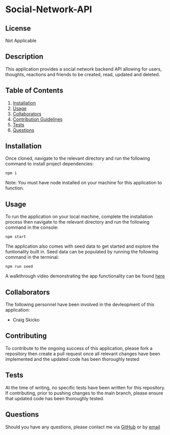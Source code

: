 # Social-Network-API

## License
Not Applicable

## Description
This application provides a social network backend API allowing for users, thoughts, reactions and friends to be created, read, updated and deleted.

## Table of Contents
1. [Installation](#installation)
2. [Usage](#usage)
3. [Collaborators](#collaborators)
4. [Contribution Guidelines](#contribution-guidelines)
5. [Tests](#tests)
6. [Questions](#questions)

## Installation
Once cloned, navigate to the relevant directory and run the following command to install project dependencies:
```
npm i
```
Note: You must have node installed on your machine for this application to function.

## Usage
To run the application on your local machine, complete the installation process then navigate to the relevant directory and run the following command in the console:
```
npm start
```
The application also comes with seed data to get started and explore the funtionality built in. Seed data can be populated by running the following command in the terminal:
```
npm run seed
```
A walkthrough video demonstrating the app functionality can be found [here](/Walkthrough.mp4)

## Collaborators
The following personnel have been involved in the devleopment of this application:
- Craig Skicko

## Contributing
To contribute to the ongoing success of this application, please fork a repository then create a pull request once all relevant changes have been implemented and the updated code has been thoroughly tested

## Tests
At the time of writing, no specific tests have been written for this repository. If contributing, prior to pushing changes to the main branch, please ensure that updated code has been thoroughly tested.

## Questions
Should you have any questions, please contact me via [GitHub](https://github.com/CSkicko) or by [email](mailto:craig.skicko@gmail.com)

